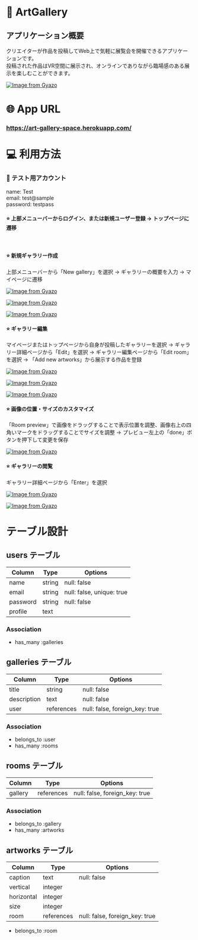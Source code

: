 # 🎨 ArtGallery

## アプリケーション概要
クリエイターが作品を投稿してWeb上で気軽に展覧会を開催できるアプリケーションです。<br>
投稿された作品はVR空間に展示され、オンラインでありながら臨場感のある展示を楽しむことができます。

[![Image from Gyazo](https://i.gyazo.com/6fca38d1fa092b5e49ede0d46a4886fa.gif)](https://gyazo.com/6fca38d1fa092b5e49ede0d46a4886fa)

# 🌐 App URL
### **https://art-gallery-space.herokuapp.com/**

# 💻 利用方法

### 👤 テスト用アカウント
name: Test<br>
email: test@sample<br>
password: testpass

#### ⭐️ 上部メニューバーからログイン、または新規ユーザー登録 → トップページに遷移
<br>

#### ⭐️ 新規ギャラリー作成
上部メニューバーから「New gallery」を選択 → ギャラリーの概要を入力 → マイページに遷移
<br>

[![Image from Gyazo](https://i.gyazo.com/91827cdd89d0b5c066b818a6c4cd1af1.jpg)](https://gyazo.com/91827cdd89d0b5c066b818a6c4cd1af1)

[![Image from Gyazo](https://i.gyazo.com/44fc0bb098c5070aeb94e4694bf489da.jpg)](https://gyazo.com/44fc0bb098c5070aeb94e4694bf489da)

[![Image from Gyazo](https://i.gyazo.com/63b46f1e79d087dc7d651bef56086705.png)](https://gyazo.com/63b46f1e79d087dc7d651bef56086705)

#### ⭐️ ギャラリー編集
マイページまたはトップページから自身が投稿したギャラリーを選択 → ギャラリー詳細ページから「Edit」を選択 → ギャラリー編集ページから「Edit room」を選択 → 「Add new artworks」から展示する作品を登録
<br>

[![Image from Gyazo](https://i.gyazo.com/2ca60d79884a7e7880a8f426d2648546.jpg)](https://gyazo.com/2ca60d79884a7e7880a8f426d2648546)

[![Image from Gyazo](https://i.gyazo.com/62f3d683ccafcadc943ff57ffba8f744.png)](https://gyazo.com/62f3d683ccafcadc943ff57ffba8f744)

[![Image from Gyazo](https://i.gyazo.com/0bf67cf256daf4b243c84aec37e8fdc5.png)](https://gyazo.com/0bf67cf256daf4b243c84aec37e8fdc5)

#### ⭐️ 画像の位置・サイズのカスタマイズ
「Room preview」で画像をドラッグすることで表示位置を調整、画像右上の四角いマークをドラッグすることでサイズを調整 → プレビュー左上の「done」ボタンを押下して変更を保存

[![Image from Gyazo](https://i.gyazo.com/6be02c2c2b8fe86809856c33db58779c.gif)](https://gyazo.com/6be02c2c2b8fe86809856c33db58779c)

#### ⭐️ ギャラリーの閲覧
ギャラリー詳細ページから「Enter」を選択

[![Image from Gyazo](https://i.gyazo.com/2ca60d79884a7e7880a8f426d2648546.jpg)](https://gyazo.com/2ca60d79884a7e7880a8f426d2648546)

[![Image from Gyazo](https://i.gyazo.com/6fca38d1fa092b5e49ede0d46a4886fa.gif)](https://gyazo.com/6fca38d1fa092b5e49ede0d46a4886fa)

# テーブル設計

## users テーブル

| Column   | Type   | Options                   |
| -------- | ------ | ------------------------- |
| name     | string | null: false               |
| email    | string | null: false, unique: true |
| password | string | null: false               |
| profile  | text   |                           |

### Association

- has_many :galleries

## galleries テーブル

| Column      | Type       | Options                        |
| ----------- | ---------- | ------------------------------ |
| title       | string     | null: false                    |
| description | text       | null: false                    |
| user        | references | null: false, foreign_key: true |

### Association

- belongs_to :user
- has_many :rooms

## rooms テーブル

| Column      | Type       | Options                        |
| ----------- | ---------- | ------------------------------ |
| gallery     | references | null: false, foreign_key: true |

### Association

- belongs_to :gallery
- has_many :artworks

## artworks テーブル

| Column      | Type       | Options                        |
| ----------- | ---------- | ------------------------------ |
| caption     | text       | null: false                    |
| vertical    | integer    |                                |
| horizontal  | integer    |                                |
| size        | integer    |                                |
| room        | references | null: false, foreign_key: true |

- belongs_to :room
